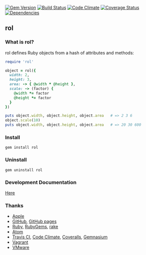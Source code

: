 [![Gem Version](https://badge.fury.io/rb/rol.svg)](http://badge.fury.io/rb/rol)
[![Build Status](https://travis-ci.org/milewdev/rol.svg?branch=master)](https://travis-ci.org/milewdev/rol)
[![Code Climate](https://codeclimate.com/github/milewdev/rol.png)](https://codeclimate.com/github/milewdev/rol)
[![Coverage Status](https://coveralls.io/repos/milewdev/rol/badge.png?branch=master)](https://coveralls.io/r/milewdev/rol?branch=master)
[![Dependencies](https://gemnasium.com/milewdev/rol.svg)](https://gemnasium.com/milewdev/rol)


## rol


### What is rol?
rol defines Ruby objects from a hash of attributes and methods:

```ruby
require 'rol'

object = rol({
  width: 2,
  height: 3,
  area: -> { @width * @height },
  scale: -> (factor) {
    @width *= factor
    @height *= factor
  }
})

puts object.width, object.height, object.area   # => 2 3 6
object.scale(10)
puts object.width, object.height, object.area   # => 20 30 600
```


### Install

```shell
gem install rol
```


### Uninstall

```shell
gem uninstall rol
```


### Development Documentation
[Here](notes/development.md)


### Thanks
- [Apple](http://www.apple.com)
- [GitHub](https://github.com), [GitHub pages](http://pages.github.com)
- [Ruby](http://www.ruby-lang.org), [RubyGems](https://rubygems.org), [rake](http://rake.rubyforge.org)
- [Atom](https://atom.io)
- [Travis CI](https://travis-ci.org), [Code Climate](https://codeclimate.com), [Coveralls](https://coveralls.io), [Gemnasium](https://gemnasium.com/)
- [Vagrant](https://www.vagrantup.com)
- [VMware](http://www.vmware.com)
